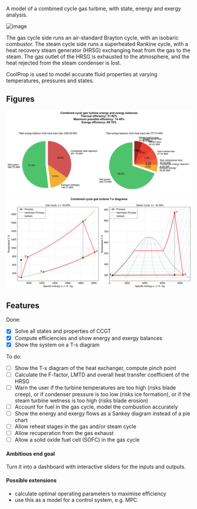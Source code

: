 A model of a combined cycle gas turbine, with state, energy and exergy analysis.

![image](https://github.com/user-attachments/assets/8003bdcb-7411-4448-86c1-e8962ac5c84e)

The gas cycle side runs an air-standard Brayton cycle, with an isobaric combustor.
The steam cycle side runs a superheated Rankine cycle, with a heat recovery steam generator (HRSG) exchanging heat from the gas to the steam.
The gas outlet of the HRSG is exhausted to the atmosphere, and the heat rejected from the steam condenser is lost.

CoolProp is used to model accurate fluid properties at varying temperatures, pressures and states.

## Figures

![image](Figures/Fig1_energy_exergy_balances.svg)
![image](Figures/Fig2_TS_diagrams.svg)

## Features

Done:

- [x] Solve all states and properties of CCGT
- [x] Compute efficiencies and show energy and exergy balances
- [x] Show the system on a T-s diagram

To do:

- [ ] Show the T-x diagram of the heat exchanger, compute pinch point
- [ ] Calculate the F-factor, LMTD and overall heat transfer coefficient of the HRSG
- [ ] Warn the user if the turbine temperatures are too high (risks blade creep), or if condenser pressure is too low (risks ice formation), or if the steam turbine wetness is too high (risks blade erosion)
- [ ] Account for fuel in the gas cycle, model the combustion accurately
- [ ] Show the energy and exergy flows as a Sankey diagram instead of a pie chart
- [ ] Allow reheat stages in the gas and/or steam cycle
- [ ] Allow recuperation from the gas exhaust
- [ ] Allow a solid oxide fuel cell (SOFC) in the gas cycle

#### Ambitious end goal

Turn it into a dashboard with interactive sliders for the inputs and outputs.

#### Possible extensions 

- calculate optimal operating parameters to maximise efficiency
- use this as a model for a control system, e.g. MPC.
